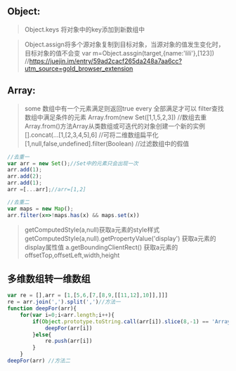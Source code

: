 
## Object:
> Object.keys
> 将对象中的key添加到新数组中

> Object.assign将多个源对象复制到目标对象，当源对象的值发生变化时，目标对象的值不会变
> var m=Object.assgin(target,{name:'lili'},[123])
//https://juejin.im/entry/59ad2cacf265da248a7aa6cc?utm_source=gold_browser_extension
  
 ## Array: 
 > some 数组中有一个元素满足则返回true
 > every 全部满足才可以
 > filter查找数组中满足条件的元素
 > Array.from(new Set([1,1,5,2,3]) //数组去重 Array.from()方法Array从类数组或可迭代的对象创建一个新的实例 
 > [].concat(...[1,[2,3,4,5],6]  //可将二维数组扁平化
 > [1,null,false,undefined].filter(Boolean) //过滤数组中的假值
  
 ```js
 //去重一
 var arr = new Set();//Set中的元素只会出现一次
 arr.add(1);
 arr.add(2);
 arr.add(1);
 arr =[...arr];//arr=[1,2]
 
 //去重二
 var maps = new Map();
 arr.filter(x=>!maps.has(x) && maps.set(x))
 
 ```
> getComputedStyle(a,null)获取a元素的style样式
> getComputedStyle(a,null).getPropertyValue('display')  获取a元素的display属性值
> a.getBoundingClientRect() 获取a元素的offsetTop,offsetLeft,width,height

## 多维数组转一维数组

```js
var re = [],arr = [1,[5,6,[7,[8,9,[[11,12],10]],]]]
re = arr.join(',').split(',')//方法一
function deepFor(arr){
	for(var i=0;i<arr.length;i++){
		if(Object.prototype.toString.call(arr[i]).slice(8,-1) == 'Array'){
			deepFor(arr[i])
        }else{
			re.push(arr[i])
		}
	}
deepFor(arr) //方法二


```
